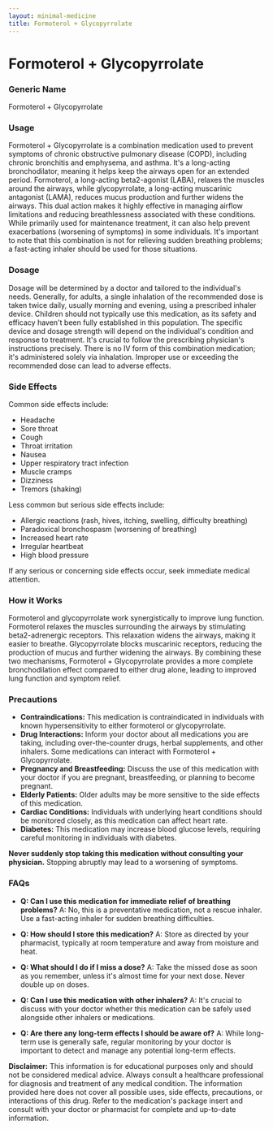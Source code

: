 ```yaml
---
layout: minimal-medicine
title: Formoterol + Glycopyrrolate
---
```


# Formoterol + Glycopyrrolate
### Generic Name
Formoterol + Glycopyrrolate

### Usage
Formoterol + Glycopyrrolate is a combination medication used to prevent symptoms of chronic obstructive pulmonary disease (COPD), including chronic bronchitis and emphysema, and asthma.  It's a long-acting bronchodilator, meaning it helps keep the airways open for an extended period.  Formoterol, a long-acting beta2-agonist (LABA), relaxes the muscles around the airways, while glycopyrrolate, a long-acting muscarinic antagonist (LAMA), reduces mucus production and further widens the airways. This dual action makes it highly effective in managing airflow limitations and reducing breathlessness associated with these conditions. While primarily used for maintenance treatment, it can also help prevent exacerbations (worsening of symptoms) in some individuals.  It's important to note that this combination is not for relieving sudden breathing problems; a fast-acting inhaler should be used for those situations.

### Dosage
Dosage will be determined by a doctor and tailored to the individual's needs.  Generally, for adults, a single inhalation of the recommended dose is taken twice daily, usually morning and evening, using a prescribed inhaler device.  Children should not typically use this medication, as its safety and efficacy haven't been fully established in this population.  The specific device and dosage strength will depend on the individual's condition and response to treatment.  It's crucial to follow the prescribing physician's instructions precisely.  There is no IV form of this combination medication; it's administered solely via inhalation.  Improper use or exceeding the recommended dose can lead to adverse effects.

### Side Effects
Common side effects include:

* Headache
* Sore throat
* Cough
* Throat irritation
* Nausea
* Upper respiratory tract infection
* Muscle cramps
* Dizziness
* Tremors (shaking)


Less common but serious side effects include:

* Allergic reactions (rash, hives, itching, swelling, difficulty breathing)
* Paradoxical bronchospasm (worsening of breathing)
* Increased heart rate
* Irregular heartbeat
* High blood pressure

If any serious or concerning side effects occur, seek immediate medical attention.


### How it Works
Formoterol and glycopyrrolate work synergistically to improve lung function. Formoterol relaxes the muscles surrounding the airways by stimulating beta2-adrenergic receptors. This relaxation widens the airways, making it easier to breathe. Glycopyrrolate blocks muscarinic receptors, reducing the production of mucus and further widening the airways.  By combining these two mechanisms, Formoterol + Glycopyrrolate provides a more complete bronchodilation effect compared to either drug alone, leading to improved lung function and symptom relief.

### Precautions
* **Contraindications:** This medication is contraindicated in individuals with known hypersensitivity to either formoterol or glycopyrrolate.
* **Drug Interactions:**  Inform your doctor about all medications you are taking, including over-the-counter drugs, herbal supplements, and other inhalers.  Some medications can interact with Formoterol + Glycopyrrolate.
* **Pregnancy and Breastfeeding:**  Discuss the use of this medication with your doctor if you are pregnant, breastfeeding, or planning to become pregnant.
* **Elderly Patients:** Older adults may be more sensitive to the side effects of this medication.
* **Cardiac Conditions:** Individuals with underlying heart conditions should be monitored closely, as this medication can affect heart rate.
* **Diabetes:** This medication may increase blood glucose levels, requiring careful monitoring in individuals with diabetes.

**Never suddenly stop taking this medication without consulting your physician.**  Stopping abruptly may lead to a worsening of symptoms.


### FAQs

* **Q: Can I use this medication for immediate relief of breathing problems?**  A: No, this is a preventative medication, not a rescue inhaler. Use a fast-acting inhaler for sudden breathing difficulties.

* **Q: How should I store this medication?** A: Store as directed by your pharmacist, typically at room temperature and away from moisture and heat.

* **Q: What should I do if I miss a dose?** A: Take the missed dose as soon as you remember, unless it's almost time for your next dose. Never double up on doses.

* **Q: Can I use this medication with other inhalers?** A:  It's crucial to discuss with your doctor whether this medication can be safely used alongside other inhalers or medications.

* **Q: Are there any long-term effects I should be aware of?** A:  While long-term use is generally safe, regular monitoring by your doctor is important to detect and manage any potential long-term effects.


**Disclaimer:** This information is for educational purposes only and should not be considered medical advice. Always consult a healthcare professional for diagnosis and treatment of any medical condition.  The information provided here does not cover all possible uses, side effects, precautions, or interactions of this drug.  Refer to the medication's package insert and consult with your doctor or pharmacist for complete and up-to-date information.

